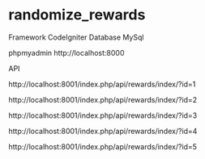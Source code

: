 # randomize_rewards

Framework CodeIgniter
Database MySql

phpmyadmin
http://localhost:8000


API

http://localhost:8001/index.php/api/rewards/index/?id=1

http://localhost:8001/index.php/api/rewards/index/?id=2

http://localhost:8001/index.php/api/rewards/index/?id=3

http://localhost:8001/index.php/api/rewards/index/?id=4

http://localhost:8001/index.php/api/rewards/index/?id=5
